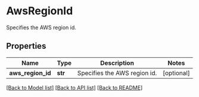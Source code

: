 # AwsRegionId

Specifies the AWS region id.

## Properties
Name | Type | Description | Notes
------------ | ------------- | ------------- | -------------
**aws_region_id** | **str** | Specifies the AWS region id. | [optional] 

[[Back to Model list]](../README.md#documentation-for-models) [[Back to API list]](../README.md#documentation-for-api-endpoints) [[Back to README]](../README.md)



